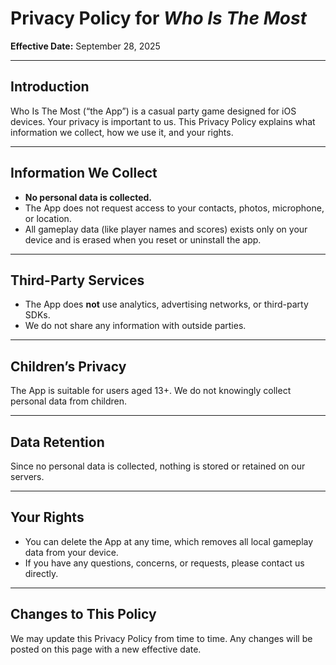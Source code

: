 # Privacy Policy for *Who Is The Most*

**Effective Date:** September 28, 2025

---

## Introduction
Who Is The Most (“the App”) is a casual party game designed for iOS devices. Your privacy is important to us. This Privacy Policy explains what information we collect, how we use it, and your rights.  

---

## Information We Collect
- **No personal data is collected.**  
- The App does not request access to your contacts, photos, microphone, or location.  
- All gameplay data (like player names and scores) exists only on your device and is erased when you reset or uninstall the app.  

---

## Third-Party Services
- The App does **not** use analytics, advertising networks, or third-party SDKs.  
- We do not share any information with outside parties.  

---

## Children’s Privacy
The App is suitable for users aged 13+. We do not knowingly collect personal data from children.  

---

## Data Retention
Since no personal data is collected, nothing is stored or retained on our servers.  

---

## Your Rights
- You can delete the App at any time, which removes all local gameplay data from your device.  
- If you have any questions, concerns, or requests, please contact us directly.  

---

## Changes to This Policy
We may update this Privacy Policy from time to time. Any changes will be posted on this page with a new effective date.  
